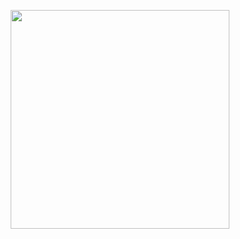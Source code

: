 <p align="center">
<img src="https://radicalhub.com/wp-content/uploads/2018/07/javascript.jpg" width="350"/>
</p>
